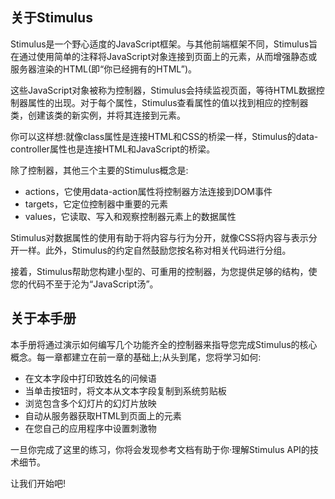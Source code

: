 ## 关于Stimulus

Stimulus是一个野心适度的JavaScript框架。与其他前端框架不同，Stimulus旨在通过使用简单的注释将JavaScript对象连接到页面上的元素，从而增强静态或服务器渲染的HTML(即“你已经拥有的HTML”)。

这些JavaScript对象被称为控制器，Stimulus会持续监视页面，等待HTML数据控制器属性的出现。对于每个属性，Stimulus查看属性的值以找到相应的控制器类，创建该类的新实例，并将其连接到元素。

你可以这样想:就像class属性是连接HTML和CSS的桥梁一样，Stimulus的data-controller属性也是连接HTML和JavaScript的桥梁。

除了控制器，其他三个主要的Stimulus概念是:

- actions，它使用data-action属性将控制器方法连接到DOM事件
- targets，它定位控制器中重要的元素
- values，它读取、写入和观察控制器元素上的数据属性

Stimulus对数据属性的使用有助于将内容与行为分开，就像CSS将内容与表示分开一样。此外，Stimulus的约定自然鼓励您按名称对相关代码进行分组。

接着，Stimulus帮助您构建小型的、可重用的控制器，为您提供足够的结构，使您的代码不至于沦为“JavaScript汤”。

## 关于本手册

本手册将通过演示如何编写几个功能齐全的控制器来指导您完成Stimulus的核心概念。每一章都建立在前一章的基础上;从头到尾，您将学习如何:

- 在文本字段中打印致姓名的问候语
- 当单击按钮时，将文本从文本字段复制到系统剪贴板
- 浏览包含多个幻灯片的幻灯片放映
- 自动从服务器获取HTML到页面上的元素
- 在您自己的应用程序中设置刺激物

一旦你完成了这里的练习，你将会发现参考文档有助于你·理解Stimulus API的技术细节。

让我们开始吧!